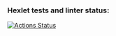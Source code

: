 ### Hexlet tests and linter status:
[![Actions Status](https://github.com/bikkir/python-project-lvl1/workflows/hexlet-check/badge.svg)](https://github.com/bikkir/python-project-lvl1/actions)